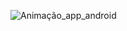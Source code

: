 ![Animação_app_android](https://github.com/davigledson/TravelConsuption/assets/107668423/c53d9d9f-7f3e-422b-a472-8aed12cb9b03)
